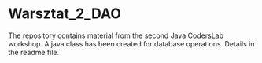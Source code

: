 # Warsztat_2_DAO
The repository contains material from the second Java CodersLab workshop. A java class has been created for database operations. Details in the readme file.
